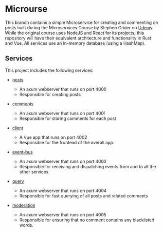 # Microurse

This branch contains a simple Microservice for creating and commenting on posts
built during the Microservices Course by Stephen Grider on [Udemy](https://www.udemy.com/course/microservices-with-node-js-and-react/).
While the original course uses NodeJS and React for its projects, this repository
will have their equivalent architecture and functionality in Rust and Vue. All
services use an in-memory database (using a HashMap).

## Services

This project includes the following services:

* [posts](./posts)

  * An axum webserver that runs on port 4000
  * Responsible for creating posts

* [comments](./comments)
  
  * An axum webserver that runs on port 4001
  * Responsible for storing comments for each post

* [client](./client)

  * A Vue app that runs on port 4002
  * Responsible for the frontend of the overall app.

* [event-bus](./event-bus)

  * An axum webserver that runs on port 4003
  * Responsible for receiving and dispatching events from and to all the other
    services.

* [query](./query)

  * An axum webserver that runs on port 4004
  * Responsible for fast querying of all posts and related comments

* [moderation](./moderation)

  * An axum webserver that runs on port 4005
  * Responsible for ensuring that no comment contains any blacklisted words.
